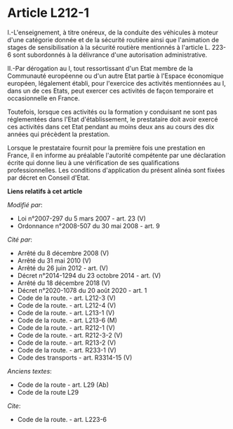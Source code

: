 # Article L212-1

I.-L'enseignement, à titre onéreux, de la conduite des véhicules à moteur d'une catégorie donnée et de la sécurité routière
ainsi que l'animation de stages de sensibilisation à la sécurité routière mentionnés à l'article L. 223-6 sont subordonnés à
la délivrance d'une autorisation administrative. 

II.-Par dérogation au I, tout ressortissant d'un Etat membre de la Communauté européenne ou d'un autre Etat partie à l'Espace
économique européen, légalement établi, pour l'exercice des activités mentionnées au I, dans un de ces Etats, peut exercer
ces activités de façon temporaire et occasionnelle en France. 

Toutefois, lorsque ces activités ou la formation y conduisant ne sont pas réglementées dans l'Etat d'établissement, le
prestataire doit avoir exercé ces activités dans cet Etat pendant au moins deux ans au cours des dix années qui précèdent la
prestation. 

Lorsque le prestataire fournit pour la première fois une prestation en France, il en informe au préalable l'autorité
compétente par une déclaration écrite qui donne lieu à une vérification de ses qualifications professionnelles. Les
conditions d'application du présent alinéa sont fixées par décret en Conseil d'Etat.

**Liens relatifs à cet article**

_Modifié par_:

  - Loi n°2007-297 du 5 mars 2007 - art. 23 (V)
  - Ordonnance n°2008-507 du 30 mai 2008 - art. 9

_Cité par_:

  - Arrêté du 8 décembre 2008 (V)
  - Arrêté du 31 mai 2010 (V)
  - Arrêté du 26 juin 2012 - art. (V)
  - Décret n°2014-1294 du 23 octobre 2014 - art. (V)
  - Arrêté du 18 décembre 2018 (V)
  - Décret n°2020-1078 du 20 août 2020 - art. 1
  - Code de la route. - art. L212-3 (V)
  - Code de la route. - art. L212-4 (V)
  - Code de la route. - art. L213-1 (V)
  - Code de la route. - art. L213-6 (M)
  - Code de la route. - art. R212-1 (V)
  - Code de la route. - art. R212-3-2 (V)
  - Code de la route. - art. R213-2 (V)
  - Code de la route. - art. R233-1 (V)
  - Code des transports - art. R3314-15 (V)

_Anciens textes_:

  - Code de la route - art. L29 (Ab)
  - Code de la route L29

_Cite_:

  - Code de la route. - art. L223-6
